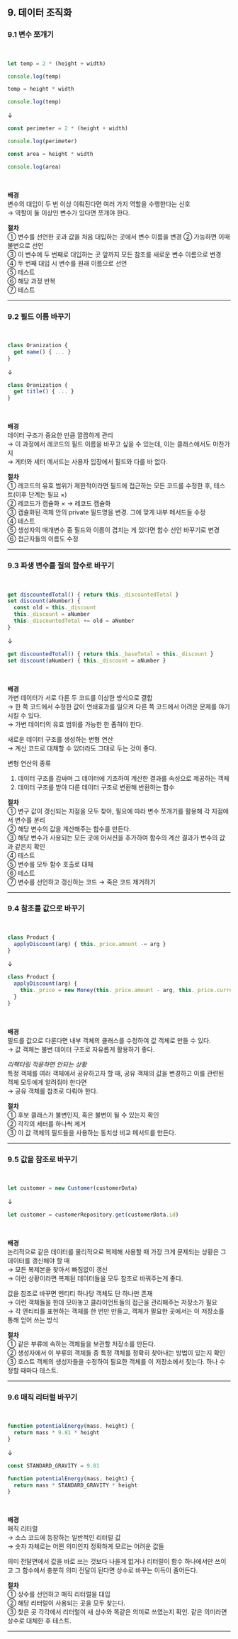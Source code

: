 ## 9. 데이터 조직화

### 9.1 변수 쪼개기

<br />

```javascript
let temp = 2 * (height + width)

console.log(temp)

temp = height * width

console.log(temp)
```

↓

```javascript
const perimeter = 2 * (height + width)

console.log(perimeter)

const area = height * width

console.log(area)
```

<br />

**배경**  
변수의 대입이 두 번 이상 이뤄진다면 여러 가지 역할을 수행한다는 신호  
→ 역할이 둘 이상인 변수가 있다면 쪼개야 한다.

**절차**  
① 변수를 선언한 곳과 값을 처음 대입하는 곳에서 변수 이름을 변경
② 가능하면 이때 불변으로 선언  
③ 이 변수에 두 번째로 대입하는 곳 앞까지 모든 참조를 새로운 변수 이름으로 변경  
④ 두 번째 대입 시 변수를 원래 이름으로 선언  
⑤ 테스트  
⑥ 해당 과정 반복  
⑦ 테스트  


---

### 9.2 필드 이름 바꾸기

<br />

```javascript
class Oranization {
  get name() { ... }
}
```

↓

```javascript
class Oranization {
  get title() { ... }
}
```

<br />

**배경**  
데이터 구조가 중요한 만큼 깔끔하게 관리  
→ 이 과정에서 레코드의 필드 이름을 바꾸고 싶을 수 있는데, 이는 클래스에서도 마찬가지  
→ 게터와 세터 메서드는 사용자 입장에서 필드와 다를 바 없다.

**절차**  
① 레코드의 유효 범위가 제한적이라면 필드에 접근하는 모든 코드를 수정한 후, 테스트(이후 단계는 필요 ×)  
② 레코드가 캡슐화 × → 레코드 캡슐화  
③ 캡슐화된 객체 안의 private 필드명을 변경. 그에 맞게 내부 메서드들 수정  
④ 테스트  
⑤ 생성자의 매개변수 중 필드와 이름이 겹치는 게 있다면 함수 선언 바꾸기로 변경    
⑥ 접근자들의 이름도 수정   


---

### 9.3 파생 변수를 질의 함수로 바꾸기

<br />

```javascript
get discountedTotal() { return this._discountedTotal }
set discount(aNumber) {
  const old = this._discount
  this._discount = aNumber
  this._discountedTotal += old = aNumber
}
```

↓

```javascript
get discountedTotal() { return this._baseTotal = this._discount }
set discount(aNumber) { this._discount = aNumber }
```

<br />

**배경**  
가변 데이터가 서로 다른 두 코드를 이상한 방식으로 결합  
→ 한 쪽 코드에서 수정한 값이 연쇄효과를 일으켜 다른 쪽 코드에서 어려운 문제를 야기시킬 수 있다.  
→ 가변 데이터의 유효 범위를 가능한 한 좁혀야 한다. 

새로운 데이터 구조를 생성하는 변형 연산  
→ 계산 코드로 대체할 수 있더라도 그대로 두는 것이 좋다.  

변형 연산의 종류  
1. 데이터 구조를 감싸며 그 데이터에 기초하여 계산한 결과를 속성으로 제공하는 객체  
2. 데이터 구조를 받아 다른 데이터 구조로 변환해 반환하는 함수  

**절차**  
① 변구 값이 갱신되는 지점을 모두 찾아, 필요에 따라 변수 쪼개기를 활용해 각 지점에서 변수를 분리   
② 해당 변수의 값을 계산해주는 함수를 만든다.  
③ 해당 변수가 사용되는 모든 곳에 어서션을 추가하여 함수의 계산 결과가 변수의 값과 같은지 확인  
④ 테스트  
⑤ 변수를 모두 함수 호출로 대체  
⑥ 테스트  
⑦ 변수를 선언하고 갱신하는 코드 → 죽은 코드 제거하기

---

### 9.4 참조를 값으로 바꾸기

<br />

```javascript
class Product {
  applyDiscount(arg) { this._price.amount -= arg }
}
```

↓

```javascript
class Product {
  applyDiscount(arg) { 
    this._price = new Money(this._price.amount - arg, this._price.currency)
  }
}
```

<br />

**배경**  
필드를 값으로 다룬다면 내부 객체의 클래스를 수정하여 값 객체로 만들 수 있다.  
→ 값 객체는 불변 데이터 구조로 자유롭게 활용하기 좋다.

_리팩터링 적용하면 안되는 상황_  
특정 객체를 여러 객체에서 공유하고자 할 때, 공유 객체의 값을 변경하고 이를 관련된 객체 모두에게 알려줘야 한다면  
→ 공유 객체를 참조로 다뤄야 한다.

**절차**  
① 후보 클래스가 불변인지, 혹은 불변이 될 수 있는지 확인  
② 각각의 세터를 하나씩 제거  
③ 이 값 객체의 필드들을 사용하는 동치성 비교 메서드를 만든다.  

---

### 9.5 값을 참조로 바꾸기

<br />

```javascript
let customer = new Customer(customerData)
```

↓

```javascript
let customer = customerRepository.get(customerData.id)
```

<br />

**배경**  
논리적으로 같은 데이터를 물리적으로 복제해 사용할 때 가장 크게 문제되는 상황은 그 데이터를 갱신해야 할 때  
→ 모든 복제본을 찾아서 빠짐없이 갱신  
→ 이런 상황이라면 복제된 데이터들을 모두 참조로 바꿔주는게 좋다.

값을 참조로 바꾸면 엔티티 하나당 객체도 단 하나만 존재  
→ 이런 객체들을 한데 모아놓고 클라이언트들의 접근을 관리해주는 저장소가 필요  
→ 각 엔티티를 표현하는 객체를 한 번만 만들고, 객체가 필요한 곳에서는 이 저장소를 통해 얻어 쓰는 방식  

**절차**  
① 같은 부류에 속하는 객체들을 보관할 저장소를 만든다.  
② 생성자에서 이 부류의 객체들 중 특정 객체를 정확히 찾아내는 방법이 있는지 확인  
③ 호스트 객체의 생성자들을 수정하여 필요한 객체를 이 저장소에서 찾는다. 하나 수정할 때마다 테스트.  


---

### 9.6 매직 리터럴 바꾸기

<br />

```javascript
function potentialEnergy(mass, height) {
  return mass * 9.81 * height
}
```

↓

```javascript
const STANDARD_GRAVITY = 9.81

function potentialEnergy(mass, height) {
  return mass * STANDARD_GRAVITY * height
}
```

<br />

**배경**  
매직 리터럴  
→ 소스 코드에 등장하는 일반적인 리터럴 값  
→ 숫자 자체로는 어떤 의미인지 정확하게 모르는 어려운 값들  

의미 전달면에서 값을 바로 쓰는 것보다 나을게 없거나 리터럴이 함수 하나에서만 쓰이고 그 함수에서 충분히 의미 전달이 된다면 상수로 바꾸는 이득이 줄어든다.

**절차**  
① 상수를 선언하고 매직 리터럴을 대입  
② 해당 리터럴이 사용되는 곳을 모두 찾는다.  
③ 찾은 곳 각각에서 리터럴이 새 상수와 똑같은 의미로 쓰였는지 확인. 같은 의미라면 상수로 대체한 후 테스트.  


---
